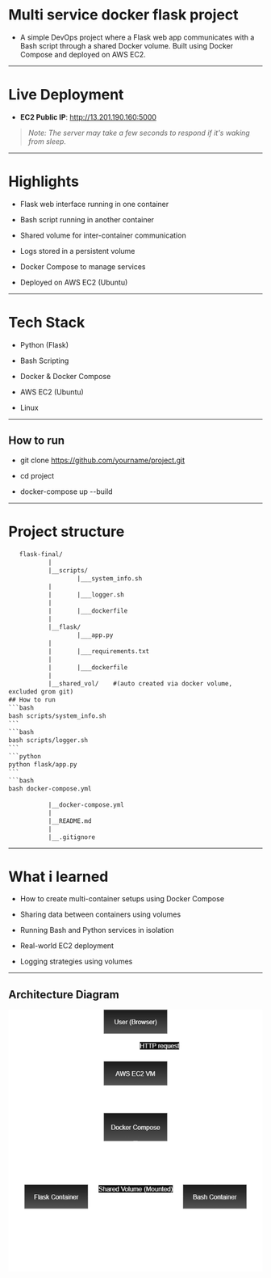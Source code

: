 
# Multi service docker flask project

   - A simple DevOps project where a Flask web app communicates with a Bash script through a shared Docker volume. Built using Docker Compose and deployed on AWS EC2.
 
----

# Live Deployment
  
   - **EC2 Public IP**: http://13.201.190.160:5000  

   > *Note: The server may take a few seconds to respond if it's waking from sleep.*

----

# Highlights

   - Flask web interface running in one container

   - Bash script running in another container

   - Shared volume for inter-container communication

   - Logs stored in a persistent volume

   - Docker Compose to manage services

   - Deployed on AWS EC2 (Ubuntu)

----

# Tech Stack

   - Python (Flask)

   - Bash Scripting

   - Docker & Docker Compose

   - AWS EC2 (Ubuntu)

   - Linux

----

## How to run

  - git clone https://github.com/yourname/project.git

  - cd project

  - docker-compose up --build

----

# Project structure

```
   flask-final/
           |
           |__scripts/
                   |___system_info.sh
           |
           |       |___logger.sh
           |
           |       |___dockerfile
           |
           |__flask/
                   |___app.py
           |
           |       |___requirements.txt
           |
           |       |___dockerfile
           |
           |__shared_vol/    #(auto created via docker volume, excluded grom git)                                                                                                                                                                                                                                                                                                                                                                                                                                  ## How to run                                                                                                                                                                                                                                                                                                                                                                                                                         ```bash                                                                                                                                                                                                            bash scripts/system_info.sh                                                                                                                                                                                        ```                                                                                                                                                                                                                ```bash                                                                                                                                                                                                            bash scripts/logger.sh                                                                                                                                                                                             ```                                                                                                                                                                                                                ```python                                                                                                                                                                                                          python flask/app.py                                                                                                                                                                                                ```                                                                                                                                                                                                                ```bash                                                                                                                                                                                                            bash docker-compose.yml                                                                                                                                                     

           |__docker-compose.yml
           |
           |__README.md
           |
           |__.gitignore
```

----

# What i learned

   - How to create multi-container setups using Docker Compose

   - Sharing data between containers using volumes

   - Running Bash and Python services in isolation

   - Real-world EC2 deployment

   - Logging strategies using volumes

----

## Architecture Diagram

![Architecture Diagram](flask-final.drawio.png)
